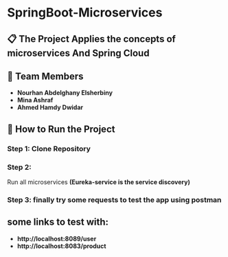 # SpringBoot-Microservices
## 📋 The Project Applies the concepts of microservices And Spring Cloud
## 👥 Team Members
- **Nourhan Abdelghany Elsherbiny**
- **Mina Ashraf**
- **Ahmed Hamdy Dwidar**

## 🚀 How to Run the Project

### Step 1: Clone Repository 
### Step 2:
Run all microservices **(Eureka-service is the service discovery)**
### Step 3: finally try some requests to test the app using postman

## some links to test with:
- **http://localhost:8089/user**  
- **http://localhost:8083/product**  
